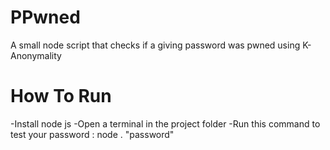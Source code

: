 # PPwned
A small node script that checks if a giving password was pwned using K-Anonymality

# How To Run

-Install node js 
-Open a terminal in the project folder
-Run this command to test your password : node . "password"
